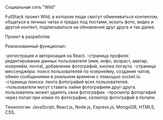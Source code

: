 Социальная сеть "Wild"

FullStack проект Wild, в котором люди смогут обмениваться контентом, общаться в личных чатах и тредах под постами, искать фото, видео и другой контент,
подписываться на обновления друг друга и так далее.

Проект в разработке.

Реализованный функционал:

-регистрация и авторизация на React.
-страница профиля: редактирование данных пользователя (имя, инфо, возраст, аватар, юзернейм, почта), добавление фотографий, кнопка логаута.
-страница мессенджера: поиск пользователей по юзернейму, создание чатов, обмен сообщениями в реальном времени с помощью socket.io.
-страница поиска: лента фотографий всех пользователей.
-пользователи могут ставить лайки фотографиям друг-друга. пользователь может удалять свои фотографии.
-просмотр фоторгафий через попап при клике по фотографии, селектор фотографий в попапе.

Tехнологии: JavaScript, React.js, Node.js, Express.js, MongoDB, HTML5, CSS,

